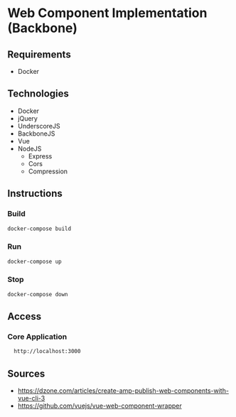 # Web Component Implementation (Backbone)

## Requirements

* Docker

## Technologies

* Docker
* jQuery
* UnderscoreJS
* BackboneJS
* Vue
* NodeJS
  * Express
  * Cors
  * Compression

## Instructions

### Build

```bash
docker-compose build
```

### Run

```bash
docker-compose up
```

### Stop

``` bash
docker-compose down
```

## Access

### Core Application

```bash
  http://localhost:3000
```

## Sources

* https://dzone.com/articles/create-amp-publish-web-components-with-vue-cli-3
* https://github.com/vuejs/vue-web-component-wrapper
